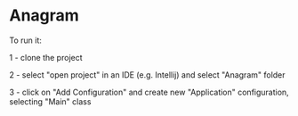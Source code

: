 # Anagram

To run it:

1 - clone the project

2 - select "open project" in an IDE (e.g. Intellij) and select "Anagram" folder

3 - click on "Add Configuration" and create new "Application" configuration, selecting "Main" class
